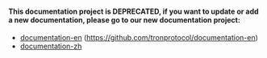 #### This documentation project is DEPRECATED, if you want to update or add a new documentation, please go to our new documentation project:
- [documentation-en](https://github.com/tronprotocol/documentation-en) (https://github.com/tronprotocol/documentation-en) 
- [documentation-zh](https://github.com/tronprotocol/documentation-zh) 

